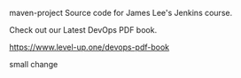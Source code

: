 maven-project
Source code for James Lee's Jenkins course.

Check out our Latest DevOps PDF book.



https://www.level-up.one/devops-pdf-book


small change
